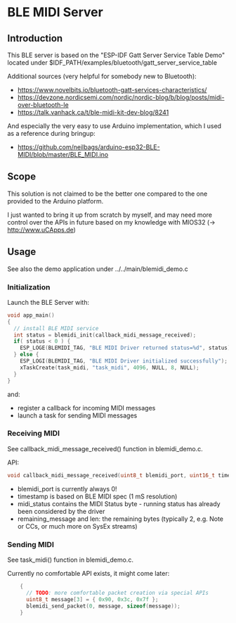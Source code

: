 # BLE MIDI Server

## Introduction

This BLE server is based on the "ESP-IDF Gatt Server Service Table Demo" located under 
$IDF_PATH/examples/bluetooth/gatt_server_service_table

Additional sources (very helpful for somebody new to Bluetooth):

* https://www.novelbits.io/bluetooth-gatt-services-characteristics/
* https://devzone.nordicsemi.com/nordic/nordic-blog/b/blog/posts/midi-over-bluetooth-le
* https://talk.vanhack.ca/t/ble-midi-kit-dev-blog/8241

And especially the very easy to use Arduino implementation, which I used as a reference during bringup:
* https://github.com/neilbags/arduino-esp32-BLE-MIDI/blob/master/BLE_MIDI.ino


## Scope

This solution is not claimed to be the better one compared to the one provided to the Arduino platform.

I just wanted to bring it up from scratch by myself, and may need more control over the APIs in future
based on my knowledge with MIOS32 (-> http://www.uCApps.de)


## Usage

See also the demo application under ../../main/blemidi_demo.c


### Initialization

Launch the BLE Server with:

```c
void app_main()
{
  // install BLE MIDI service
  int status = blemidi_init(callback_midi_message_received);
  if( status < 0 ) {
    ESP_LOGE(BLEMIDI_TAG, "BLE MIDI Driver returned status=%d", status);
  } else {
    ESP_LOGI(BLEMIDI_TAG, "BLE MIDI Driver initialized successfully");
    xTaskCreate(task_midi, "task_midi", 4096, NULL, 8, NULL);    
  }
}
```

and:
* register a callback for incoming MIDI messages
* launch a task for sending MIDI messages


### Receiving MIDI

See callback_midi_message_received() function in blemidi_demo.c.

API:
```c
void callback_midi_message_received(uint8_t blemidi_port, uint16_t timestamp, uint8_t midi_status, uint8_t *remaining_message, size_t len)
```

* blemidi_port is currently always 0!
* timestamp is based on BLE MIDI spec (1 mS resolution)
* midi_status contains the MIDI Status byte - running status has already been considered by the driver
* remaining_message and len: the remaining bytes (typically 2, e.g. Note or CCs, or much more on SysEx streams)


### Sending MIDI

See task_midi() function in blemidi_demo.c.

Currently no comfortable API exists, it might come later:
```c
    {
      // TODO: more comfortable packet creation via special APIs
      uint8_t message[3] = { 0x90, 0x3c, 0x7f };
      blemidi_send_packet(0, message, sizeof(message));
    }
```
